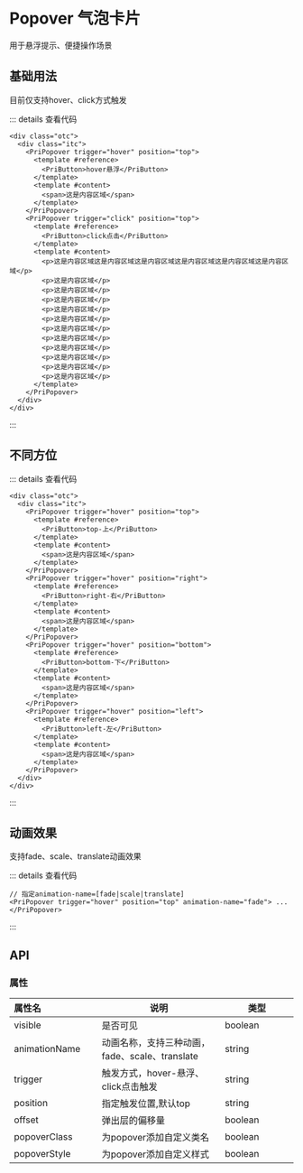 # Popover 气泡卡片

用于悬浮提示、便捷操作场景

## 基础用法

目前仅支持hover、click方式触发

<basic-popover></basic-popover>

::: details 查看代码
```vue
<div class="otc">
  <div class="itc">
    <PriPopover trigger="hover" position="top">
      <template #reference>
        <PriButton>hover悬浮</PriButton>
      </template>
      <template #content>
        <span>这是内容区域</span>
      </template>
    </PriPopover>
    <PriPopover trigger="click" position="top">
      <template #reference>
        <PriButton>click点击</PriButton>
      </template>
      <template #content>
        <p>这是内容区域这是内容区域这是内容区域这是内容区域这是内容区域这是内容区域</p>
        <p>这是内容区域</p>
        <p>这是内容区域</p>
        <p>这是内容区域</p>
        <p>这是内容区域</p>
        <p>这是内容区域</p>
        <p>这是内容区域</p>
        <p>这是内容区域</p>
        <p>这是内容区域</p>
        <p>这是内容区域</p>
        <p>这是内容区域</p>
        <p>这是内容区域</p>
      </template>
    </PriPopover>
  </div>
</div>
```
:::

## 不同方位

<position-popover></position-popover>

::: details 查看代码
```vue
<div class="otc">
  <div class="itc">
    <PriPopover trigger="hover" position="top">
      <template #reference>
        <PriButton>top-上</PriButton>
      </template>
      <template #content>
        <span>这是内容区域</span>
      </template>
    </PriPopover>
    <PriPopover trigger="hover" position="right">
      <template #reference>
        <PriButton>right-右</PriButton>
      </template>
      <template #content>
        <span>这是内容区域</span>
      </template>
    </PriPopover>
    <PriPopover trigger="hover" position="bottom">
      <template #reference>
        <PriButton>bottom-下</PriButton>
      </template>
      <template #content>
        <span>这是内容区域</span>
      </template>
    </PriPopover>
    <PriPopover trigger="hover" position="left">
      <template #reference>
        <PriButton>left-左</PriButton>
      </template>
      <template #content>
        <span>这是内容区域</span>
      </template>
    </PriPopover>
  </div>
</div>
```
:::

## 动画效果

支持fade、scale、translate动画效果

<animation-popover></animation-popover>

::: details 查看代码
```vue
// 指定animation-name=[fade|scale|translate]
<PriPopover trigger="hover" position="top" animation-name="fade"> ...</PriPopover>
```
:::

## API

### 属性

| 属性名           | 说明                               | 类型      |
|:--------------|----------------------------------|---------|
| visible       | 是否可见                             | boolean |
| animationName | 动画名称，支持三种动画，fade、scale、translate | string  |
| trigger       | 触发方式，hover-悬浮、click点击触发          | string  |
| position      | 指定触发位置,默认top                     | string  |
| offset        | 弹出层的偏移量                          | boolean |
| popoverClass  | 为popover添加自定义类名                  | boolean |
| popoverStyle  | 为popover添加自定义样式                  | boolean |

<style>
table th:first-of-type {
    width: 20vw;
}
table th:nth-of-type(2) {
    width: 55vw;
}
table th:nth-of-type(3) {
    width: 25vw;
}
</style>
